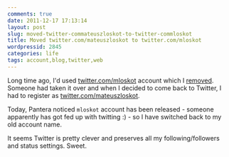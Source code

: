 ```yaml
---
comments: true
date: 2011-12-17 17:13:14
layout: post
slug: moved-twitter-commateuszloskot-to-twitter-commloskot
title: Moved twitter.com/mateuszloskot to twitter.com/mloskot
wordpressid: 2845
categories: life
tags: account,blog,twitter,web
---
```


Long time ago, I'd used [twitter.com/mloskot](http://twitter.com/mloskot) account which I [removed](/?p=1100). Someone had taken it over and when I decided to come back to Twitter, I had to register as [twitter.com/mateuszloskot](http://twitter.com/mateuszloskot).





Today, Pantera noticed `mloskot` account has been released - someone apparently has got fed up with twitting :) - so I have switched back to my old account name.





It seems Twitter is pretty clever and preserves all my following/followers and status settings. Sweet.




